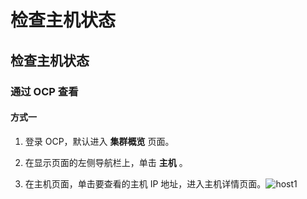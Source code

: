检查主机状态
===========================

检查主机状态
---------------------------

### 通过 OCP 查看

#### 方式一

1. 登录 OCP，默认进入 **集群概览** 页面。

2. 在显示页面的左侧导航栏上，单击 **主机** 。

3. 在主机页面，单击要查看的主机 IP 地址，进入主机详情页面。![host1](http://icms-x-dita.oss-cn-zhangjiakou.aliyuncs.com/xdita-output/zh-CN/task14795230/images/p374118.png?Expires=7258145942&OSSAccessKeyId=LTAIJfoPL6wmrirR&Signature=%2BITagE3VoWjcpbm%2BoXdi4uDxO88%3D)
